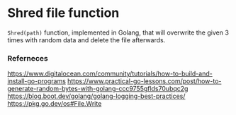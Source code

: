 # Shred file function

`Shred(path)` function, implemented in Golang, that will overwrite the given 3 times with random data and delete the file afterwards.

### Referneces

<https://www.digitalocean.com/community/tutorials/how-to-build-and-install-go-programs>
<https://www.practical-go-lessons.com/post/how-to-generate-random-bytes-with-golang-ccc9755gflds70ubqc2g>
<https://blog.boot.dev/golang/golang-logging-best-practices/>
<https://pkg.go.dev/os#File.Write>
